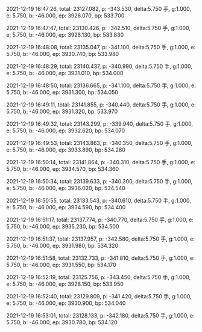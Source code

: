 2021-12-19 16:47:26, total: 23127.082, p: -343.530, delta:5.750 手, g:1.000, e: 5.750, b: -46.000, ep: 3926.070, bp: 533.700

2021-12-19 16:47:47, total: 23130.426, p: -342.510, delta:5.750 手, g:1.000, e: 5.750, b: -46.000, ep: 3928.130, bp: 533.830

2021-12-19 16:48:08, total: 23135.047, p: -341.100, delta:5.750 手, g:1.000, e: 5.750, b: -46.000, ep: 3930.740, bp: 533.980

2021-12-19 16:48:29, total: 23140.437, p: -340.990, delta:5.750 手, g:1.000, e: 5.750, b: -46.000, ep: 3931.010, bp: 534.000

2021-12-19 16:48:50, total: 23136.665, p: -341.100, delta:5.750 手, g:1.000, e: 5.750, b: -46.000, ep: 3931.300, bp: 534.050

2021-12-19 16:49:11, total: 23141.855, p: -340.440, delta:5.750 手, g:1.000, e: 5.750, b: -46.000, ep: 3931.320, bp: 533.970

2021-12-19 16:49:32, total: 23143.299, p: -339.940, delta:5.750 手, g:1.000, e: 5.750, b: -46.000, ep: 3932.620, bp: 534.070

2021-12-19 16:49:53, total: 23143.863, p: -340.350, delta:5.750 手, g:1.000, e: 5.750, b: -46.000, ep: 3933.890, bp: 534.280

2021-12-19 16:50:14, total: 23141.864, p: -340.310, delta:5.750 手, g:1.000, e: 5.750, b: -46.000, ep: 3934.570, bp: 534.360

2021-12-19 16:50:34, total: 23139.633, p: -340.300, delta:5.750 手, g:1.000, e: 5.750, b: -46.000, ep: 3936.020, bp: 534.540

2021-12-19 16:50:55, total: 23133.543, p: -340.610, delta:5.750 手, g:1.000, e: 5.750, b: -46.000, ep: 3934.590, bp: 534.400

2021-12-19 16:51:17, total: 23137.774, p: -340.770, delta:5.750 手, g:1.000, e: 5.750, b: -46.000, ep: 3935.230, bp: 534.500

2021-12-19 16:51:37, total: 23137.957, p: -342.580, delta:5.750 手, g:1.000, e: 5.750, b: -46.000, ep: 3931.980, bp: 534.320

2021-12-19 16:51:58, total: 23132.733, p: -341.810, delta:5.750 手, g:1.000, e: 5.750, b: -46.000, ep: 3931.550, bp: 534.170

2021-12-19 16:52:19, total: 23125.756, p: -343.450, delta:5.750 手, g:1.000, e: 5.750, b: -46.000, ep: 3928.150, bp: 533.950

2021-12-19 16:52:40, total: 23129.809, p: -341.420, delta:5.750 手, g:1.000, e: 5.750, b: -46.000, ep: 3930.900, bp: 534.040

2021-12-19 16:53:01, total: 23128.133, p: -342.180, delta:5.750 手, g:1.000, e: 5.750, b: -46.000, ep: 3930.780, bp: 534.120